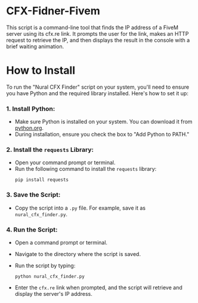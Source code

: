 # CFX-Fidner-Fivem
 This script is a command-line tool that finds the IP address of a FiveM server using its cfx.re link. It prompts the user for the link, makes an HTTP request to retrieve the IP, and then displays the result in the console with a brief waiting animation.
# How to Install 

To run the "Nural CFX Finder" script on your system, you'll need to ensure you have Python and the required library installed. Here's how to set it up:

### 1. **Install Python:**
   - Make sure Python is installed on your system. You can download it from [python.org](https://www.python.org/downloads/).
   - During installation, ensure you check the box to "Add Python to PATH."

### 2. **Install the `requests` Library:**
   - Open your command prompt or terminal.
   - Run the following command to install the `requests` library:
     ```
     pip install requests
     ```

### 3. **Save the Script:**
   - Copy the script into a `.py` file. For example, save it as `nural_cfx_finder.py`.

### 4. **Run the Script:**
   - Open a command prompt or terminal.
   - Navigate to the directory where the script is saved.
   - Run the script by typing:
     ```
     python nural_cfx_finder.py
     ```

   - Enter the `cfx.re` link when prompted, and the script will retrieve and display the server's IP address.
